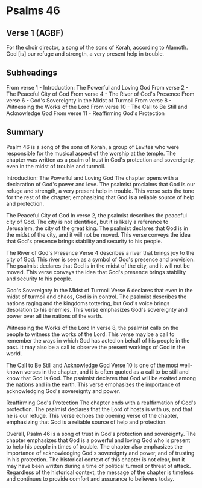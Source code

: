# Psalms 46

## Verse 1 (AGBF)

For the choir director, a song of the sons of Korah, according to Alamoth. God [is] our refuge and strength, a very present help in trouble.

## Subheadings

From verse 1 - Introduction: The Powerful and Loving God
From verse 2 - The Peaceful City of God
From verse 4 - The River of God's Presence
From verse 6 - God's Sovereignty in the Midst of Turmoil
From verse 8 - Witnessing the Works of the Lord
From verse 10 - The Call to Be Still and Acknowledge God
From verse 11 - Reaffirming God's Protection

## Summary

Psalm 46 is a song of the sons of Korah, a group of Levites who were responsible for the musical aspect of the worship at the temple. The chapter was written as a psalm of trust in God's protection and sovereignty, even in the midst of trouble and turmoil.

Introduction: The Powerful and Loving God
The chapter opens with a declaration of God's power and love. The psalmist proclaims that God is our refuge and strength, a very present help in trouble. This verse sets the tone for the rest of the chapter, emphasizing that God is a reliable source of help and protection.

The Peaceful City of God
In verse 2, the psalmist describes the peaceful city of God. The city is not identified, but it is likely a reference to Jerusalem, the city of the great king. The psalmist declares that God is in the midst of the city, and it will not be moved. This verse conveys the idea that God's presence brings stability and security to his people.

The River of God's Presence
Verse 4 describes a river that brings joy to the city of God. This river is seen as a symbol of God's presence and provision. The psalmist declares that God is in the midst of the city, and it will not be moved. This verse conveys the idea that God's presence brings stability and security to his people.

God's Sovereignty in the Midst of Turmoil
Verse 6 declares that even in the midst of turmoil and chaos, God is in control. The psalmist describes the nations raging and the kingdoms tottering, but God's voice brings desolation to his enemies. This verse emphasizes God's sovereignty and power over all the nations of the earth.

Witnessing the Works of the Lord
In verse 8, the psalmist calls on the people to witness the works of the Lord. This verse may be a call to remember the ways in which God has acted on behalf of his people in the past. It may also be a call to observe the present workings of God in the world.

The Call to Be Still and Acknowledge God
Verse 10 is one of the most well-known verses in the chapter, and it is often quoted as a call to be still and know that God is God. The psalmist declares that God will be exalted among the nations and in the earth. This verse emphasizes the importance of acknowledging God's sovereignty and power.

Reaffirming God's Protection
The chapter ends with a reaffirmation of God's protection. The psalmist declares that the Lord of hosts is with us, and that he is our refuge. This verse echoes the opening verse of the chapter, emphasizing that God is a reliable source of help and protection.

Overall, Psalm 46 is a song of trust in God's protection and sovereignty. The chapter emphasizes that God is a powerful and loving God who is present to help his people in times of trouble. The chapter also emphasizes the importance of acknowledging God's sovereignty and power, and of trusting in his protection. The historical context of this chapter is not clear, but it may have been written during a time of political turmoil or threat of attack. Regardless of the historical context, the message of the chapter is timeless and continues to provide comfort and assurance to believers today.
